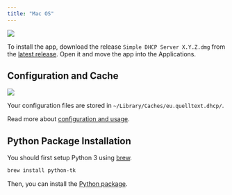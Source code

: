 ```yaml
---
title: "Mac OS"
---
```


![](/img/macos-install.png)

To install the app, download the release `Simple DHCP Server X.Y.Z.dmg` from the [latest release][3].
Open it and move the app into the Applications.

## Configuration and Cache

![](/img/macos-files.png)

Your configuration files are stored in `~/Library/Caches/eu.quelltext.dhcp/`.

Read more about [configuration and usage][2].

## Python Package Installation

You should first setup Python 3 using [brew].

```sh
brew install python-tk
```

Then, you can install the [Python package][1].

[1]: ./source.md
[2]: ../usage
[3]: https://github.com/niccokunzmann/simple_dhcp_server/releases
[brew]: https://brew.sh
